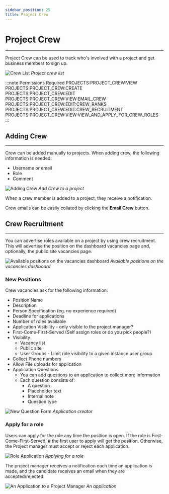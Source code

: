 ```yaml
---
sidebar_position: 25
title: Project Crew
---
```


# Project Crew
---

Project Crew can be used to track who's involved with a project and get business members to sign up.

![Crew List](/img/tutorial/projects/crew-list.png)
*Project crew list*

:::note Permissions Required
PROJECTS:PROJECT_CREW:VIEW  
PROJECTS:PROJECT_CREW:CREATE  
PROJECTS:PROJECT_CREW:EDIT  
PROJECTS:PROJECT_CREW:VIEW:EMAIL_CREW  
PROJECTS:PROJECT_CREW:EDIT:CREW_RANKS  
PROJECTS:PROJECT_CREW:EDIT:CREW_RECRUITMENT  
PROJECTS:PROJECT_CREW:VIEW:VIEW_AND_APPLY_FOR_CREW_ROLES  
:::  

## Adding Crew
---

Crew can be added manually to projects. When adding crew, the following information is needed:
- Username or email
- Role
- Comment

![Adding Crew](/img/tutorial/projects/crew-add.png)
*Add Crew to a project*

When a crew member is added to a project, they receive a notification.

Crew emails can be easily collated by clicking the **Email Crew** button.

## Crew Recruitment
---

You can advertise roles available on a project by using crew recruitment.  
This will advertise the position on the dashboard vacancies page and, optionally, the public site vacancies page.

![Available positions on the vacancies dashboard](/img/tutorial/projects/crew-recruitment.png)
*Available positions on the vacancies dashboard*

### New Positions
Crew vacancies ask for the following information:
- Position Name
- Description
- Person Specification (eg. no experience required)
- Deadline for applications
- Number of roles available
- Application Visibility - only visible to the project manager?
- First-Come-First-Served (Self assign roles or do you pick people?)
- Visibility
  - Vacancy list
  - Public site
  - User Groups - Limit role visibility to a given instance user group
- Collect Phone numbers
- Allow File uploads for application
- Application Questions
  - You can add questions to an application to collect more information
  - Each question consists of:
    - A question
    - Placeholder text
    - Internal note
    - Question type

![New Question Form](/img/tutorial/projects/crew-recruitment-add.png)
*Application creator*

### Apply for a role
Users can apply for the role any time the position is open. If the role is First-Come-First-Served, #
the first user to apply will get the position. Otherwise, the Project manager must accept or reject each application.

![Role Application](/img/tutorial/projects/crew-application.png)
*Applying for a role*

The project manager receives a notification each time an application is made, and the candidate receives an email when 
they are accepted/rejected.

![An Application to a Project Manager](/img/tutorial/projects/crew-applied.png)
*An application*

